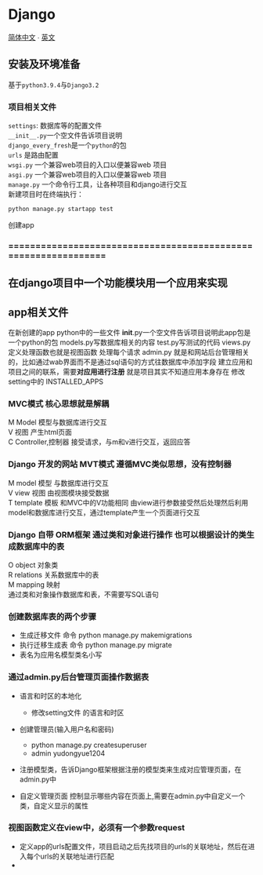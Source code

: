 # Django

[简体中文](README.md) ∙ [英文](README.md)

## 安装及环境准备

基于`python3.9.4`与`Django3.2`

### 项目相关文件

`settings`: 数据库等的配置文件  
`__init__.py`一个空文件告诉项目说明  
`django_every_fresh`是一个`python`的包   
`urls` 是路由配置  
`wsgi.py` 一个兼容web项目的入口以便兼容web 项目  
`asgi.py` 一个兼容web项目的入口以便兼容web 项目  
`manage.py` 一个命令行工具，让各种项目和django进行交互   
新建项目时在终端执行：

```bash 
python manage.py startapp test
```



创建app

### ===============================================================

## 在django项目中一个功能模块用一个应用来实现

## app相关文件
在新创建的app python中的一些文件
__init__.py一个空文件告诉项目说明此app包是一个python的包 models.py写数据库相关的内容 test.py写测试的代码 views.py 定义处理函数也就是视图函数 处理每个请求 admin.py
就是和网站后台管理相关的，比如通过wab界面而不是通过sql语句的方式往数据库中添加字段 建立应用和项目之间的联系，需要**对应用进行注册**  就是项目其实不知道应用本身存在 修改setting中的 INSTALLED_APPS

### MVC模式 核心思想就是解耦

M Model 模型与数据库进行交互  
V 视图 产生html页面  
C Controller,控制器 接受请求，与m和v进行交互，返回应答

### Django 开发的网站 MVT模式 遵循MVC类似思想，没有控制器

M model 模型 与数据库进行交互  
V view 视图 由视图模块接受数据  
T template 模板 和MVC中的V功能相同 由view进行参数接受然后处理然后利用model和数据库进行交互，通过template产生一个页面进行交互

### Django 自带 ORM框架 通过类和对象进行操作 也可以根据设计的类生成数据库中的表

O object 对象类  
R relations 关系数据库中的表  
M mapping 映射  
通过类和对象操作数据库和表，不需要写SQL语句

### 创建数据库表的两个步骤

- 生成迁移文件 命令 python manage.py makemigrations
- 执行迁移生成表 命令 python manage.py migrate
- 表名为应用名模型类名小写

### 通过admin.py后台管理页面操作数据表

- 语言和时区的本地化
    - 修改setting文件 的语言和时区

- 创建管理员(输入用户名和密码)
    - python manage.py createsuperuser
    - admin yudongyue1204

- 注册模型类，告诉Django框架根据注册的模型类来生成对应管理页面，在admin.py中
- 自定义管理页面 控制显示哪些内容在页面上,需要在admin.py中自定义一个类，自定义显示的属性

### 视图函数定义在view中，必须有一个参数request

- 定义app的urls配置文件，项目启动之后先找项目的urls的关联地址，然后在进入每个urls的关联地址进行匹配
- 





